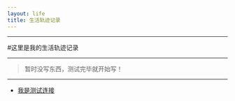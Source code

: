 ```yaml
---
layout: life
title: 生活轨迹记录
---
```


-----------------------------------------------


#这里是我的生活轨迹记录

******
> 暂时没写东西，测试完毕就开始写！

******

* [我是测试连接](/life/2014/Test.md)


